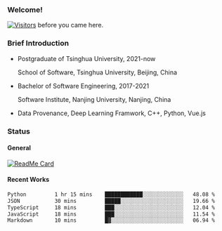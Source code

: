 ### Welcome!

[![Visitors](https://visitor-badge.laobi.icu/badge?page_id=HermitSun.HermitSun)]() before you came here.

### Brief Introduction

- Postgraduate of Tsinghua University, 2021-now
  
  School of Software, Tsinghua University, Beijing, China

- Bachelor of Software Engineering, 2017-2021
  
  Software Institute, Nanjing University, Nanjing, China

- Data Provenance, Deep Learning Framwork, C++, Python, Vue.js

### Status

#### General

[![ReadMe Card](https://github-readme-stats.hermitsun.vercel.app/api?username=HermitSun&count_private=true&show_icons=true)]()

#### Recent Works

<!--START_SECTION:waka-->

```txt
Python         1 hr 15 mins    ████████████░░░░░░░░░░░░░   48.08 %
JSON           30 mins         █████░░░░░░░░░░░░░░░░░░░░   19.66 %
TypeScript     18 mins         ███░░░░░░░░░░░░░░░░░░░░░░   12.04 %
JavaScript     18 mins         ███░░░░░░░░░░░░░░░░░░░░░░   11.54 %
Markdown       10 mins         █▓░░░░░░░░░░░░░░░░░░░░░░░   06.94 %
```

<!--END_SECTION:waka-->
